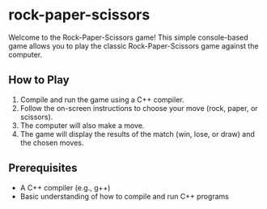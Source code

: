 # rock-paper-scissors
Welcome to the Rock-Paper-Scissors game! This simple console-based game allows you to play the classic Rock-Paper-Scissors game against the computer.

## How to Play

1. Compile and run the game using a C++ compiler.
2. Follow the on-screen instructions to choose your move (rock, paper, or scissors).
3. The computer will also make a move.
4. The game will display the results of the match (win, lose, or draw) and the chosen moves.

## Prerequisites

- A C++ compiler (e.g., g++)
- Basic understanding of how to compile and run C++ programs
